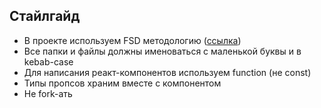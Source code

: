 ## Стайлгайд
- В проекте используем FSD методологию ([ссылка](https://feature-sliced.github.io/documentation/ru/docs/get-started/tutorial))
- Все папки и файлы должны именоваться с маленькой буквы и в kebab-case
- Для написания реакт-компонентов используем function (не const)
- Типы пропсов храним вместе с компонентом
- Не fork-ать
